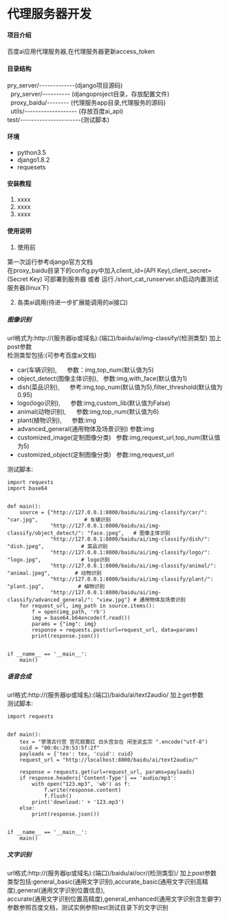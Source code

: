 # 代理服务器开发

#### 项目介绍
百度ai应用代理服务器,在代理服务器更新access_token

#### 目录结构
pry_server/-------------(django项目源码)<br>
&nbsp;&nbsp;pry_server/---------- (djangoproject目录，存放配置文件)<br>
&nbsp;&nbsp;proxy_baidu/-------- (代理服务app目录,代理服务的源码)<br>
&nbsp;&nbsp;utils/-------------------       (存放百度ai_api)<br>
test/----------------------(测试脚本) <br>

#### 环境
<ul>
    <li>python3.5</li>
    <li>django1.8.2</li>
    <li>requesets</li>
</ul>

#### 安装教程

1. xxxx
2. xxxx
3. xxxx

#### 使用说明
1. 使用前

第一次运行参考django官方文档<br>
在proxy_baidu目录下的config.py中加入client_id=(API Key),client_secret=(Secret Key)
可部署到服务器 或者 运行./short_cat_runserver.sh启动内置测试服务器(linux下)<br>

2. 各类ai调用(待进一步扩展能调用的ai接口) 


##### 图像识别
url格式为:http://(服务器ip或域名):(端口)/baidu/ai/img-classify/(检测类型) 加上post参数<br>
检测类型包括:(可参考百度ai文档)<br>
<ul>
    <li>car(车辆识别),&nbsp;&nbsp;&nbsp;&nbsp;&nbsp;&nbsp;参数：img,top_num(默认值为5)</li>
    <li>object_detect(图像主体识别),&nbsp;&nbsp;&nbsp;参数:img,with_face(默认值为1)</li>
    <li>dish(菜品识别),&nbsp;&nbsp;&nbsp;&nbsp;&nbsp;&nbsp;参考:img,top_num(默认值为5),filter_threshold(默认值为0.95)</li>
    <li>logo(logo识别),&nbsp;&nbsp;&nbsp;&nbsp;&nbsp;&nbsp;参数:img,custom_lib(默认值为False)</li>
    <li>animal(动物识别),&nbsp;&nbsp;&nbsp;&nbsp;&nbsp;&nbsp;参数:img,top_num(默认值为6)</li>
    <li>plant(植物识别),&nbsp;&nbsp;&nbsp;&nbsp;&nbsp;&nbsp;参数:img</li>
    <li>advanced_general(通用物体及场景识别)&nbsp;参数:img</li>
    <li>customized_image(定制图像分类)&nbsp;&nbsp;&nbsp;参数:img,request_url,top_num(默认值为5)</li>
    <li>customized_object(定制图像分类)&nbsp;&nbsp;&nbsp;参数:img,request_url</li>
</ul>

测试脚本:<br>
```
import requests
import base64


def main():
    source = {"http://127.0.0.1:8000/baidu/ai/img-classify/car/": "car.jpg",               # 车辆识别
              "http://127.0.0.1:8000/baidu/ai/img-classify/object_detect/": "face.jpeg",   # 图像主体识别 
              "http://127.0.0.1:8000/baidu/ai/img-classify/dish/": "dish.jpeg",            # 菜品识别
              "http://127.0.0.1:8000/baidu/ai/img-classify/logo/": "logo.jpg",             # logo识别
              "http://127.0.0.1:8000/baidu/ai/img-classify/animal/": "animal.jpeg",        # 动物识别
              "http://127.0.0.1:8000/baidu/ai/img-classify/plant/": "plant.jpg",           # 植物识别
              "http://127.0.0.1:8000/baidu/ai/img-classify/advanced_general/": "view.jpg"} # 通用物体及场景识别
    for request_url, img_path in source.items():
        f = open(img_path, 'rb')
        img = base64.b64encode(f.read())
        params = {"img": img}
        response = requests.post(url=request_url, data=params)
        print(response.json())


if __name__ == '__main__':
    main()

```


##### 语音合成

url格式:http://(服务器ip或域名):(端口)/baidu/ai/text2audio/ 加上get参数<br>
测试脚本:<br>
```
import requests


def main():
    tex = "寥落古行宫 宫花寂寞红 白头宫女在 闲坐说玄宗 ".encode("utf-8")
    cuid = "00:0c:29:53:5f:2f"
    payloads = {'tex': tex, 'cuid': cuid}
    request_url = "http://localhost:8000/baidu/ai/text2audio/"

    response = requests.get(url=request_url, params=payloads)
    if response.headers['Content-Type'] == 'audio/mp3':
        with open("123.mp3", 'wb') as f:
            f.write(response.content)
            f.flush()
        print('download:' + '123.mp3')
    else:
        print(response.json())


if __name__ == '__main__':
    main()
```

##### 文字识别

url格式:http://(服务器ip或域名):(端口)/baidu/ai/ocr/(检测类型)/ 加上post参数<br>
类型包括:general_basic(通用文字识别),accurate_basic(通用文字识别高精度),general(通用文字识别位置信息),<br>
accurate(通用文字识别位置高精度),general_enhanced(通用文字识别含生僻字)<br>
参数参照百度文档，测试实例参照test测试目录下的文字识别<br>





